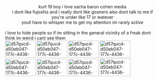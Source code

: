 <center>kurt 19 boy i love sacha baron cohen media
  <br>i dont like fujoshis and i really dont like gooners also dont talk to me if you're under like 17 or watever
  <br>youll have to whisper me to get my attention im rarely active</center>
  <br>i love to hide people so if im sitting in the general vicinity of a freak dont think im weird i cant see them
  <br><img width="99" height="56" alt="d57qucd-d50eb047-177c-4436-986b-8439cdab5deb" src="https://github.com/user-attachments/assets/3ac73e64-3111-4dea-a7bb-611519b40e21"/>
  <img width="99" height="56" alt="d57qucd-d50eb047-177c-4436-986b-8439cdab5deb" src="https://github.com/user-attachments/assets/2fbd73b7-17f0-494c-ab49-a1c6b50cdd0d"/>
  <img width="99" height="56" alt="d57qucd-d50eb047-177c-4436-986b-8439cdab5deb" src="https://github.com/user-attachments/assets/5889114d-633b-4d08-aeac-bc83a4e27f77"/>
  <img width="99" height="56" alt="d57qucd-d50eb047-177c-4436-986b-8439cdab5deb" src="https://github.com/user-attachments/assets/d1a8289a-c74f-4a2d-994b-c50904276f44"/>
  <img width="99" height="56" alt="d57qucd-d50eb047-177c-4436-986b-8439cdab5deb" src="https://github.com/user-attachments/assets/2ffe3d1d-d7f5-443b-9f8f-53feeed83e97"/>
  <img width="99" height="56" alt="d57qucd-d50eb047-177c-4436-986b-8439cdab5deb" src="https://github.com/user-attachments/assets/c700115a-8402-47dd-b09a-92972a8a726d"/>
  <img width="99" height="56" alt="d57qucd-d50eb047-177c-4436-986b-8439cdab5deb" src="https://github.com/user-attachments/assets/7b914c1a-cf37-4cba-88a8-9903b517b2a0"/>
  <img width="100" height="57" alt="d57qucd-d50eb047-177c-4436-986b-8439cdab5deb" src="https://github.com/user-attachments/assets/52b7436a-46b3-4b36-9a6f-a19a761d6c96"/>
</center>

